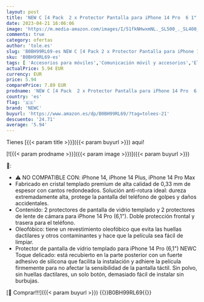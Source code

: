 ```yaml
---
layout: post
title: 'NEW C [4 Pack  2 x Protector Pantalla para iPhone 14 Pro  6 1"  y 2 x Protector Pantalla Protector de Lente de Cámara - Cristal Templado - Anti-Rayaduras- Ultra Resistente - Cristal Dureza 9H'
date: 2023-04-21 16:06:06
image: 'https://m.media-amazon.com/images/I/51fkNHwxmNL._SL500_._SL400_.jpg'
comments: true
category: ofertas
author: 'tole.es'
slug: 'B0BH99RL69-es NEW C [4 Pack 2 x Protector Pantalla para iPhone 14 Pro 6...'
sku: 'B0BH99RL69-es'
tags: [ 'Accesorios para móviles','Comunicación móvil y accesorios','Electrónica','Mantenimiento, cuidado y reparaciones de teléfonos móviles','Protectores de pantalla para móviles','iphone','newc','🇪🇸', ]
actualPrice: 5.94 EUR
currency: EUR
price: 5.94
comparePrice: 7.89 EUR
prodname: 'NEW C [4 Pack  2 x Protector Pantalla para iPhone 14 Pro  6 1"  y 2 x Protector Pantalla Protector de Lente de Cámara - Cristal Templado - Anti-Rayaduras- Ultra Resistente - Cristal Dureza 9H'
country: 'es'
flag: '🇪🇸'
brand: 'NEWC'
buyurl: 'https://www.amazon.es/dp/B0BH99RL69/?tag=tolees-21'
descuento: '24.71'
average: '5.94'
---
```


Tienes [{{< param title >}}]({{< param buyurl >}}) aqui!

[![{{< param prodname >}}]({{< param image >}})]({{< param buyurl >}})

🔎:

- ⚠ NO COMPATIBLE CON: iPhone 14, iPhone 14 Plus, iPhone 14 Pro Max
- Fabricado en cristal templado premium de alta calidad de 0,33 mm de espesor con cantos redondeados. Solución anti-rotura ideal: dureza extremadamente alta, protege la pantalla del teléfono de golpes y daños accidentales.
- Contenido: 2 protectores de pantalla de vidrio templado y 2 protectores de lente de cámara para iPhone 14 Pro (6,1"). Doble protección frontal y trasera para el teléfono.
- Oleofóbico: tiene un revestimiento oleofóbico que evita las huellas dactilares y otros contaminantes y hace que la película sea fácil de limpiar.
- Protector de pantalla de vidrio templado para iPhone 14 Pro (6,1") NEWC Toque delicado: está recubierto en la parte posterior con un fuerte adhesivo de silicona que facilita la instalación y adhiere la película firmemente para no afectar la sensibilidad de la pantalla táctil. Sin polvo, sin huellas dactilares, un solo botón, demasiado fácil de instalar sin burbujas.

[🛒 Comprar!!!]({{< param buyurl >}})
{{<world>}}B0BH99RL69{{</world>}}
